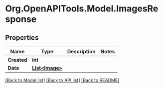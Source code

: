 # Org.OpenAPITools.Model.ImagesResponse

## Properties

Name | Type | Description | Notes
------------ | ------------- | ------------- | -------------
**Created** | **int** |  | 
**Data** | [**List&lt;Image&gt;**](Image.md) |  | 

[[Back to Model list]](../README.md#documentation-for-models) [[Back to API list]](../README.md#documentation-for-api-endpoints) [[Back to README]](../README.md)

